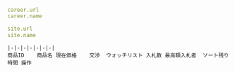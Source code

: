 ###### 


``` /_data/index/career.yml
career.url
career.name


```

```_config.yml
site.url
site.name

```

```
|-|-|-|-|-|-|-|
商品ID	商品名	現在価格	交渉	ウォッチリスト	入札数	最高額入札者	ソート残り時間	操作
```


